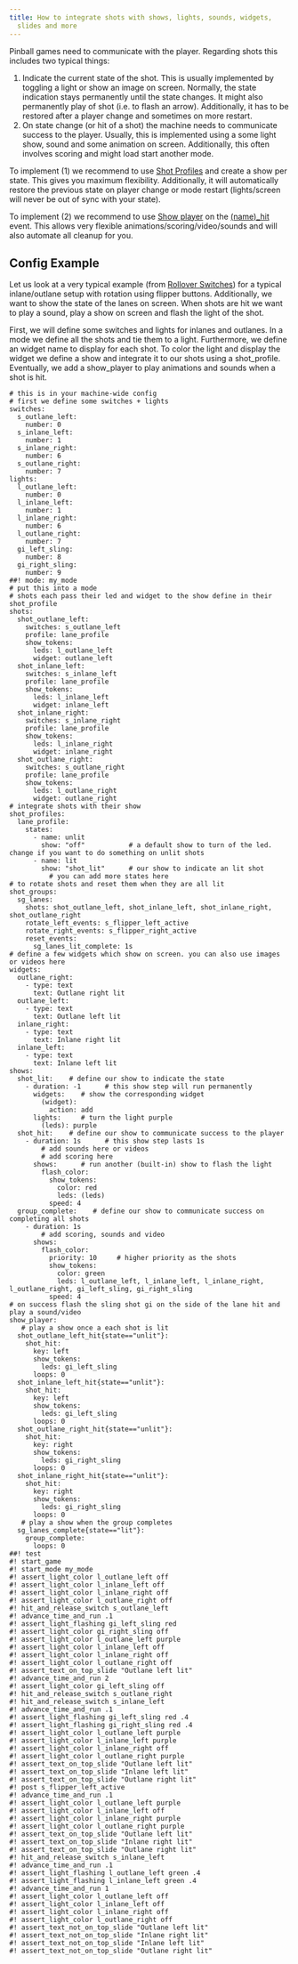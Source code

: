 ```yaml
---
title: How to integrate shots with shows, lights, sounds, widgets,
  slides and more
---
```


Pinball games need to communicate with the player. Regarding shots this
includes two typical things:

1.  Indicate the current state of the shot. This is usually implemented
    by toggling a light or show an image on screen. Normally, the state
    indication stays permanently until the state changes. It might also
    permanently play of shot (i.e. to flash an arrow). Additionally, it
    has to be restored after a player change and sometimes on more
    restart.
2.  On state change (or hit of a shot) the machine needs to communicate
    success to the player. Usually, this is implemented using a some
    light show, sound and some animation on screen. Additionally, this
    often involves scoring and might load start another mode.

To implement (1) we recommend to use
[Shot Profiles](shot_profiles.md) and create
a show per state. This gives you maximum flexibility. Additionally, it
will automatically restore the previous state on player change or mode
restart (lights/screen will never be out of sync with your state).

To implement (2) we recommend to use
[Show player](../../config_players/show_player.md) on the
[(name)_hit](../../events/shot_hit.md) event. This allows very
flexible animations/scoring/video/sounds and will also automate all
cleanup for you.

## Config Example

Let us look at a very typical example (from
[Rollover Switches](../../mechs/switches/rollover_switches.md)) for a
typical inlane/outlane setup with rotation using flipper buttons.
Additionally, we want to show the state of the lanes on screen. When
shots are hit we want to play a sound, play a show on screen and flash
the light of the shot.

First, we will define some switches and lights for inlanes and outlanes.
In a mode we define all the shots and tie them to a light. Furthermore,
we define an widget name to display for each shot. To color the light
and display the widget we define a show and integrate it to our shots
using a shot_profile. Eventually, we add a show_player to play
animations and sounds when a shot is hit.

``` mpf-mc-config
# this is in your machine-wide config
# first we define some switches + lights
switches:
  s_outlane_left:
    number: 0
  s_inlane_left:
    number: 1
  s_inlane_right:
    number: 6
  s_outlane_right:
    number: 7
lights:
  l_outlane_left:
    number: 0
  l_inlane_left:
    number: 1
  l_inlane_right:
    number: 6
  l_outlane_right:
    number: 7
  gi_left_sling:
    number: 8
  gi_right_sling:
    number: 9
##! mode: my_mode
# put this into a mode
# shots each pass their led and widget to the show define in their shot_profile
shots:
  shot_outlane_left:
    switches: s_outlane_left
    profile: lane_profile
    show_tokens:
      leds: l_outlane_left
      widget: outlane_left
  shot_inlane_left:
    switches: s_inlane_left
    profile: lane_profile
    show_tokens:
      leds: l_inlane_left
      widget: inlane_left
  shot_inlane_right:
    switches: s_inlane_right
    profile: lane_profile
    show_tokens:
      leds: l_inlane_right
      widget: inlane_right
  shot_outlane_right:
    switches: s_outlane_right
    profile: lane_profile
    show_tokens:
      leds: l_outlane_right
      widget: outlane_right
# integrate shots with their show
shot_profiles:
  lane_profile:
    states:
      - name: unlit
        show: "off"           # a default show to turn of the led. change if you want to do something on unlit shots
      - name: lit
        show: "shot_lit"      # our show to indicate an lit shot
          # you can add more states here
# to rotate shots and reset them when they are all lit
shot_groups:
  sg_lanes:
    shots: shot_outlane_left, shot_inlane_left, shot_inlane_right, shot_outlane_right
    rotate_left_events: s_flipper_left_active
    rotate_right_events: s_flipper_right_active
    reset_events:
      sg_lanes_lit_complete: 1s
# define a few widgets which show on screen. you can also use images or videos here
widgets:
  outlane_right:
    - type: text
      text: Outlane right lit
  outlane_left:
    - type: text
      text: Outlane left lit
  inlane_right:
    - type: text
      text: Inlane right lit
  inlane_left:
    - type: text
      text: Inlane left lit
shows:
  shot_lit:    # define our show to indicate the state
    - duration: -1      # this show step will run permanently
      widgets:    # show the corresponding widget
        (widget):
          action: add
      lights:     # turn the light purple
        (leds): purple
  shot_hit:    # define our show to communicate success to the player
    - duration: 1s      # this show step lasts 1s
        # add sounds here or videos
        # add scoring here
      shows:      # run another (built-in) show to flash the light
        flash_color:
          show_tokens:
            color: red
            leds: (leds)
          speed: 4
  group_complete:    # define our show to communicate success on completing all shots
    - duration: 1s
        # add scoring, sounds and video
      shows:
        flash_color:
          priority: 10     # higher priority as the shots
          show_tokens:
            color: green
            leds: l_outlane_left, l_inlane_left, l_inlane_right, l_outlane_right, gi_left_sling, gi_right_sling
          speed: 4
# on success flash the sling shot gi on the side of the lane hit and play a sound/video
show_player:
   # play a show once a each shot is lit
  shot_outlane_left_hit{state=="unlit"}:
    shot_hit:
      key: left
      show_tokens:
        leds: gi_left_sling
      loops: 0
  shot_inlane_left_hit{state=="unlit"}:
    shot_hit:
      key: left
      show_tokens:
        leds: gi_left_sling
      loops: 0
  shot_outlane_right_hit{state=="unlit"}:
    shot_hit:
      key: right
      show_tokens:
        leds: gi_right_sling
      loops: 0
  shot_inlane_right_hit{state=="unlit"}:
    shot_hit:
      key: right
      show_tokens:
        leds: gi_right_sling
      loops: 0
   # play a show when the group completes
  sg_lanes_complete{state=="lit"}:
    group_complete:
      loops: 0
##! test
#! start_game
#! start_mode my_mode
#! assert_light_color l_outlane_left off
#! assert_light_color l_inlane_left off
#! assert_light_color l_inlane_right off
#! assert_light_color l_outlane_right off
#! hit_and_release_switch s_outlane_left
#! advance_time_and_run .1
#! assert_light_flashing gi_left_sling red
#! assert_light_color gi_right_sling off
#! assert_light_color l_outlane_left purple
#! assert_light_color l_inlane_left off
#! assert_light_color l_inlane_right off
#! assert_light_color l_outlane_right off
#! assert_text_on_top_slide "Outlane left lit"
#! advance_time_and_run 2
#! assert_light_color gi_left_sling off
#! hit_and_release_switch s_outlane_right
#! hit_and_release_switch s_inlane_left
#! advance_time_and_run .1
#! assert_light_flashing gi_left_sling red .4
#! assert_light_flashing gi_right_sling red .4
#! assert_light_color l_outlane_left purple
#! assert_light_color l_inlane_left purple
#! assert_light_color l_inlane_right off
#! assert_light_color l_outlane_right purple
#! assert_text_on_top_slide "Outlane left lit"
#! assert_text_on_top_slide "Inlane left lit"
#! assert_text_on_top_slide "Outlane right lit"
#! post s_flipper_left_active
#! advance_time_and_run .1
#! assert_light_color l_outlane_left purple
#! assert_light_color l_inlane_left off
#! assert_light_color l_inlane_right purple
#! assert_light_color l_outlane_right purple
#! assert_text_on_top_slide "Outlane left lit"
#! assert_text_on_top_slide "Inlane right lit"
#! assert_text_on_top_slide "Outlane right lit"
#! hit_and_release_switch s_inlane_left
#! advance_time_and_run .1
#! assert_light_flashing l_outlane_left green .4
#! assert_light_flashing l_inlane_left green .4
#! advance_time_and_run 1
#! assert_light_color l_outlane_left off
#! assert_light_color l_inlane_left off
#! assert_light_color l_inlane_right off
#! assert_light_color l_outlane_right off
#! assert_text_not_on_top_slide "Outlane left lit"
#! assert_text_not_on_top_slide "Inlane right lit"
#! assert_text_not_on_top_slide "Inlane left lit"
#! assert_text_not_on_top_slide "Outlane right lit"
```
